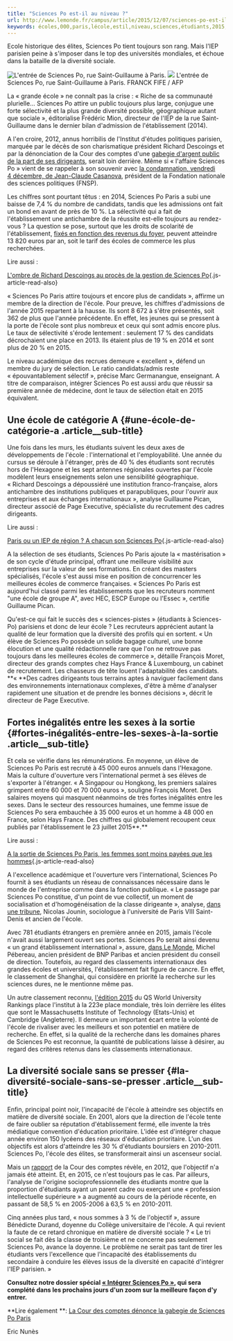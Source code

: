 ```yaml
---
title: "Sciences Po est-il au niveau ?"
url: http://www.lemonde.fr/campus/article/2015/12/07/sciences-po-est-il-au-niveau_4825892_4401467.html
keywords: écoles,000,paris,lécole,estil,niveau,sciences,étudiants,2015,diversité,létablissement,po
---
```

Ecole historique des élites, Sciences Po tient toujours son rang. Mais l'IEP parisien peine à s'imposer dans le top des universités mondiales, et échoue dans la bataille de la diversité sociale.

![L\'entrée de Sciences Po, rue Saint-Guillaume à Paris.](https://img.lemde.fr/2015/10/29/0/96/3807/2538/688/0/60/0/fff9479_16086-thvgux.jpg) ![](https://img.lemde.fr/2015/10/29/0/96/3807/2538/688/0/60/0/fff9479_16086-thvgux.jpg) L\'entrée de Sciences Po, rue Saint-Guillaume à Paris. FRANCK FIFE / AFP

La « grande école » ne connaît pas la crise : « Riche de sa communauté plurielle... Sciences Po attire un public toujours plus large, conjugue une forte sélectivité et la plus grande diversité possible, géographique autant que sociale », éditorialise Frédéric Mion, directeur de l'IEP de la rue Saint-Guillaume dans le dernier bilan d'admission de l'établissement (2014).

A l'en croire, 2012, annus horribilis de l'Institut d'études politiques parisien, marquée par le décès de son charismatique président Richard Descoings et par la dénonciation de la Cour des comptes d'une [gabegie d'argent public de la part de ses dirigeants](http://www.lemonde.fr/enseignement-superieur/article/2012/10/08/sciences-po-la-cour-des-comptes-denonce-la-gabegie-de-l-ere-descoings_1771637_1473692.html), serait loin derrière. Même si « l'affaire Sciences Po » vient de se rappeler à son souvenir avec [la condamnation, vendredi 4 décembre, de Jean-Claude Casanova](http://www.lemonde.fr/societe/article/2015/12/04/jean-claude-casanova-condamne-dans-l-affaire-sciences-po_4824373_3224.html), président de la Fondation nationale des sciences politiques (FNSP).

Les chiffres sont pourtant têtus : en 2014, Sciences Po Paris a subi une baisse de 7,4 % du nombre de candidats, tandis que les admissions ont fait un bond en avant de près de 10 %. La sélectivité qui a fait de l'établissement une antichambre de la réussite est-elle toujours au rendez-vous ? La question se pose, surtout que les droits de scolarité de l'établissement, [fixés en fonction des revenus du foyer](http://formation.sciences-po.fr/contenu/droits-scolarit%C3%A9-%C3%A9tudiants-dont-r%C3%A9sidence-fiscale#cu), peuvent atteindre 13 820 euros par an, soit le tarif des écoles de commerce les plus recherchées.

Lire aussi :

[L'ombre de Richard Descoings au procès de la gestion de Sciences Po](https://www.lemonde.fr/education/article/2015/11/07/l-ombre-de-richard-descoings-au-proces-de-la-gestion-de-sciences-po_4805094_1473685.html){.js-article-read-also}

« Sciences Po Paris attire toujours et encore plus de candidats », affirme un membre de la direction de l'école. Pour preuve, les chiffres d'admissions de l'année 2015 repartent à la hausse. Ils sont 8 672 à s'être présentés, soit 362 de plus que l'année précédente. En effet, les jeunes qui se pressent à la porte de l'école sont plus nombreux et ceux qui sont admis encore plus. Le taux de sélectivité s'érode lentement : seulement 17 % des candidats décrochaient une place en 2013. Ils étaient plus de 19 % en 2014 et sont plus de 20 % en 2015.

Le niveau académique des recrues demeure « excellent », défend un membre du jury de sélection. Le ratio candidats/admis reste « épouvantablement sélectif », précise Marc Germanangue, enseignant. A titre de comparaison, intégrer Sciences Po est aussi ardu que réussir sa première année de médecine, dont le taux de sélection était en 2015 équivalent.

Une école de catégorie A {#une-école-de-catégorie-a .article__sub-title}
------------------------

Une fois dans les murs, les étudiants suivent les deux axes de développements de l'école : l'international et l'employabilité. Une année du cursus se déroule à l'étranger, près de 40 % des étudiants sont recrutés hors de l'Hexagone et les sept antennes régionales ouvertes par l'école modèlent leurs enseignements selon une sensibilité géographique. « Richard Descoings a dépoussiéré une institution franco-française, alors antichambre des institutions publiques et parapubliques, pour l'ouvrir aux entreprises et aux échanges internationaux », analyse Guillaume Pican, directeur associé de Page Executive, spécialiste du recrutement des cadres dirigeants.

Lire aussi :

[Paris ou un IEP de région ? A chacun son Sciences Po](https://www.lemonde.fr/campus/article/2015/12/08/a-chacun-son-sciences-po_4827056_4401467.html){.js-article-read-also}

A la sélection de ses étudiants, Sciences Po Paris ajoute la « mastérisation » de son cycle d'étude principal, offrant une meilleure visibilité aux entreprises sur la valeur de ses formations. En créant des masters spécialisés, l'école s'est aussi mise en position de concurrencer les meilleures écoles de commerce françaises. « Sciences Po Paris est aujourd'hui classé parmi les établissements que les recruteurs nomment "une école de groupe A", avec HEC, ESCP Europe ou l'Essec », certifie Guillaume Pican.

Qu'est-ce qui fait le succès des « sciences-pistes » (étudiants à Sciences-Po) parisiens et donc de leur école ? Les recruteurs apprécient autant la qualité de leur formation que la diversité des profils qui en sortent. « Un élève de Sciences Po possède un solide bagage culturel, une bonne élocution et une qualité rédactionnelle rare que l'on ne retrouve pas toujours dans les meilleures écoles de commerce », détaille François Moret, directeur des grands comptes chez Hays France & Luxembourg, un cabinet de recrutement. Les chasseurs de tête louent l'adaptabilité des candidats. **« **Des cadres dirigeants tous terrains aptes à naviguer facilement dans des environnements internationaux complexes, d'être à même d'analyser rapidement une situation et de prendre les bonnes décisions », décrit le directeur de Page Executive.

Fortes inégalités entre les sexes à la sortie {#fortes-inégalités-entre-les-sexes-à-la-sortie .article__sub-title}
---------------------------------------------

Et cela se vérifie dans les rémunérations. En moyenne, un élève de Sciences Po Paris est recruté à 45 000 euros annuels dans l'Hexagone. Mais la culture d'ouverture vers l'international permet à ses élèves de s'exporter à l'étranger. « A Singapour ou Hongkong, les premiers salaires grimpent entre 60 000 et 70 000 euros », souligne François Moret. Des salaires moyens qui masquent néanmoins de très fortes inégalités entre les sexes. Dans le secteur des ressources humaines, une femme issue de Sciences Po sera embauchée à 35 000 euros et un homme à 48 000 en France, selon Hays France. Des chiffres qui globalement recoupent ceux publiés par l'établissement le 23 juillet 2015**.**

Lire aussi :

[A la sortie de Sciences Po Paris, les femmes sont moins payées que les hommes](https://www.lemonde.fr/societe/article/2015/07/24/a-la-sortie-de-sciences-po-paris-les-femmes-sont-moins-payees-que-les-hommes_4697202_3224.html){.js-article-read-also}

A l'excellence académique et l'ouverture vers l'international, Sciences Po fournit à ses étudiants un réseau de connaissances nécessaire dans le monde de l'entreprise comme dans la fonction publique. « Le passage par Sciences Po constitue, d'un point de vue collectif, un moment de socialisation et d'homogénéisation de la classe dirigeante », analyse, [dans une tribune](http://www.lemonde.fr/idees/article/2012/11/28/il-est-temps-d-en-finir-avec-sciences-po_1797068_3232.html), Nicolas Jounin, sociologue à l'université de Paris VIII Saint-Denis et ancien de l'école.

Avec 781 étudiants étrangers en première année en 2015, jamais l'école n'avait aussi largement ouvert ses portes. Sciences Po serait ainsi devenu « un grand établissement international », assure, [dans Le Monde](http://www.lemonde.fr/education/article/2015/11/07/l-ombre-de-richard-descoings-au-proces-de-la-gestion-de-sciences-po_4805094_1473685.html#F7j2HkAJhJbYc10p.99%C3%A0), Michel Pébereau, ancien président de BNP Paribas et ancien président du conseil de direction. Toutefois, au regard des classements internationaux des grandes écoles et universités, l'établissement fait figure de cancre. En effet, le classement de Shanghai, qui considère en priorité la recherche sur les sciences dures, ne le mentionne même pas.

Un autre classement reconnu, [l'édition 2015](http://www.topuniversities.com/university-rankings/world-university-rankings/2015#sorting=rank+region=+country=+faculty=+stars=false+search=) du QS World University Rankings place l'institut à la 223e place mondiale, très loin derrière les élites que sont le Massachusetts Institute of Technology (Etats-Unis) et Cambridge (Angleterre). Il demeure un important écart entre la volonté de l'école de rivaliser avec les meilleurs et son potentiel en matière de recherche. En effet, si la qualité de la recherche dans les domaines phares de Sciences Po est reconnue, la quantité de publications laisse à désirer, au regard des critères retenus dans les classements internationaux.

La diversité sociale sans se presser {#la-diversité-sociale-sans-se-presser .article__sub-title}
------------------------------------

Enfin, principal point noir, l'incapacité de l'école à atteindre ses objectifs en matière de diversité sociale. En 2001, alors que la direction de l'école tente de faire oublier sa réputation d'établissement fermé, elle invente la très médiatique convention d'éducation prioritaire. L'idée est d'intégrer chaque année environ 150 lycéens des réseaux d'éducation prioritaire. L'un des objectifs est alors d'atteindre les 30 % d'étudiants boursiers en 2010-2011. Sciences Po, l'école des élites, se transformerait ainsi un ascenseur social.

Mais un [rapport](http://webcache.googleusercontent.com/search?q=cache:eU2wTbVPv1MJ:https://www.ccomptes.fr/content/download/50796/1383967/file/synthese_rapport_thematique_Sciences_PO.pdf+&cd=2&hl=fr&ct=clnk&gl=fr) de la Cour des comptes révèle, en 2012, que l'objectif n'a jamais été atteint. Et, en 2015, ce n'est toujours pas le cas. Par ailleurs, l'analyse de l'origine socioprofessionnelle des étudiants montre que la proportion d'étudiants ayant un parent cadre ou exerçant une « profession intellectuelle supérieure » a augmenté au cours de la période récente, en passant de 58,5 % en 2005-2006 à 63,5 % en 2010-2011.

Cinq années plus tard, « nous sommes à 3 % de l'objectif », assure Bénédicte Durand, doyenne du Collège universitaire de l'école. A qui revient la faute de ce retard chronique en matière de diversité sociale ? « Le tri social se fait dès la classe de troisième et ne concerne pas seulement Sciences Po, avance la doyenne. Le problème ne serait pas tant de tirer les étudiants vers l'excellence que l'incapacité des établissements du secondaire à conduire les élèves issus de la diversité en capacité d'intégrer l'IEP parisien. »

**Consultez notre dossier spécial [« Intégrer Sciences Po »](http://www.lemonde.fr/int%C3%A9grer-sciences-po/), qui sera complété dans les prochains jours d'un zoom sur la meilleure façon d'y entrer.**

**Lire également **: [La Cour des comptes dénonce la gabegie de Sciences Po Paris](http://www.lemonde.fr/enseignement-superieur/article/2012/10/08/sciences-po-la-cour-des-comptes-denonce-la-gabegie-de-l-ere-descoings_1771637_1473692.html)

Eric Nunès
